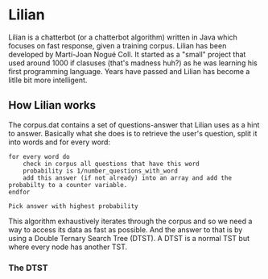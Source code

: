 Lilian
======

Lilian is a chatterbot (or a chatterbot algorithm) written in Java which focuses on fast response, given a training corpus.
Lilian has been developed by Martí-Joan Nogué Coll. It started as a "small" project that used around 1000 if clasuses (that's madness huh?) as he was learning his first programming language. Years have passed and Lilian has become a litlle bit more intelligent.

How Lilian works
----------------

The corpus.dat contains a set of questions-answer that Lilian uses as a hint to answer.
Basically what she does is to retrieve the user's question, split it into words and for every word:

	for every word do
		check in corpus all questions that have this word
		probability is 1/number_questions_with_word
		add this answer (if not already) into an array and add the probabilty to a counter variable.
	endfor
	
	Pick answer with highest probability

This algorithm exhaustively iterates through the corpus and so we need a way to access its data as fast as possible. And the answer to that is by using a Double Ternary Search Tree (DTST).
A DTST is a normal TST but where every node has another TST.

### The DTST

